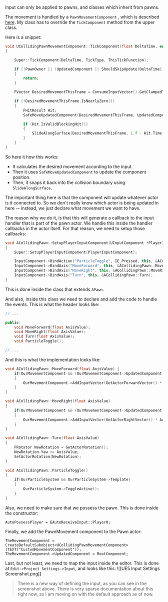 Input can only be applied to pawns, and classes which inherit from pawns.

The movement is handled by a `PawnMovementComponent` , which is described [here](pawn_movement). My class has to override the `TickComponent` method from the upper class.

Here is a snippet:
```cpp
void UCollidingPawnMovementComponent::TickComponent(float DeltaTime, enum ELevelTick TickType, FActorComponentTickFunction *ThisTickFunction)
{

	Super::TickComponent(DeltaTime, TickType, ThisTickFunction);

	if (!PawnOwner || !UpdatedComponent || ShouldSkipUpdate(DeltaTime))
	{
		return;
	}

	FVector DesiredMovementThisFrame = ConsumeInputVector().GetClampedToMaxSize(1.0f) * DeltaTime * 150.0f;

	if (!DesiredMovementThisFrame.IsNearlyZero())
	{
		FHitResult Hit;
		SafeMoveUpdatedComponent(DesiredMovementThisFrame, UpdatedComponent->GetComponentRotation(), true, Hit);

		if (Hit.IsValidBlockingHit())
		{
			SlideAlongSurface(DesiredMovementThisFrame, 1.f - Hit.Time, Hit.Normal, Hit);
		}
	}
}
```

So here it how this works:
-  It calculates the desired movement according to the input.
- Then it uses `SafeMoveUpdatedComponent` to update the component position.
- Then, it snaps it back into the collision boundary using `SlideAlongSurface`.

The important thing here is that the component will update whatever actor is it connected to. So we don´t really know which actor is being updated in here -- instead, we just declare what movement we want to have.

The reason why we do it, is that this will generate a callback to the input handler that is part of the pawn actor. We handle this inside the handler callbacks in the actor itself. For that reason, we need to setup those callbacks:
```cpp
void ACollidingPawn::SetupPlayerInputComponent(UInputComponent *PlayerInputComponent)
{
	Super::SetupPlayerInputComponent(PlayerInputComponent);

	InputComponent->BindAction("ParticleToggle", IE_Pressed, this, &ACollidingPawn::ParticleToggle);
	InputComponent->BindAxis("MoveForward", this, &ACollidingPawn::MoveForward);
	InputComponent->BindAxis("MoveRight", this, &ACollidingPawn::MoveRight);
	InputComponent->BindAxis("Turn", this, &ACollidingPawn::Turn);
}
```
This is done inside the class that extends `APawn`.

And also, inside this class we need to declare and add the code to handle the events. This is what the header looks like:
```cpp
// ...

public:
	void MoveForward(float AxisValue);
	void MoveRight(float AxisValue);
	void Turn(float AxisValue);
	void ParticleToggle();

// ...
```

And this is what the implementation looks like:
```cpp
void ACollidingPawn::MoveForward(float AxisValue) {
	if(OurMovementComponent && (OurMovementComponent->UpdatedComponent == RootComponent))
	{
		OurMovementComponent->AddInputVector(GetActorForwardVector() * AxisValue);
	}
}

void ACollidingPawn::MoveRight(float AxisValue)
{
	if(OurMovementComponent && (OurMovementComponent->UpdatedComponent == RootComponent))
	{
		OurMovementComponent->AddInputVector(GetActorRightVector() * AxisValue);
	}
}

void ACollidingPawn::Turn(float AxisValue)
{
	FRotator NewRotation = GetActorRotation();
	NewRotation.Yaw += AxisValue;
	SetActorRotation(NewRotation);
}

void ACollidingPawn::ParticleToggle()
{
	if(OurParticleSystem && OurParticleSystem->Template)
	{
		OurParticleSystem->ToggleActive();
	}
}
```

Also, we need to make sure that we possess the pawn. This is done inside the constructor:
```
AutoPossessPlayer = EAutoReceiveInput::Player0;
```

Finally, we add the PawnMovement component to the Pawn actor:
```
TheMovementComponent = CreateDefaultSubobject<UCollidingPawnMovementComponent>(TEXT("CustomMovementComponent"));
TheMovementComponent->UpdatedComponent = RootComponent;
```

Last, but not least, we need to map the input inside the editor. This is done at `Edit->Project Settings->Input`, and looks like this:
![[UE5 Input Settings Screenshot.png]]

> There is a new way of defining the input, as you can see in the screenshot above. There is very sparse documentation about this right now, so I am moving on with the default approach as of now.